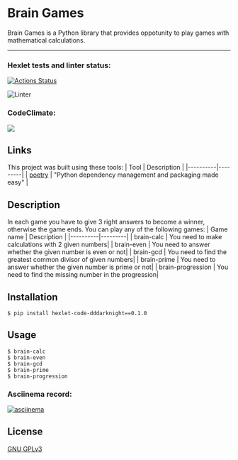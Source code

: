 # Brain Games
Brain Games is a Python library that provides oppotunity to play games with mathematical calculations.

____

### Hexlet tests and linter status:
[![Actions Status](https://github.com/Dddarknight/python-project-lvl1/workflows/hexlet-check/badge.svg)](https://github.com/Dddarknight/python-project-lvl1/actions)

![Linter](https://github.com/Dddarknight/python-project-lvl1/actions/workflows/linter.yml/badge.svg)

### CodeClimate:
<a href="https://codeclimate.com/github/Dddarknight/python-project-lvl1/maintainability"><img src="https://api.codeclimate.com/v1/badges/f0825e54a6e1af78ca05/maintainability" /></a>

## Links
This project was built using these tools:
| Tool | Description |
|----------|---------|
| [poetry](https://python-poetry.org/) |  "Python dependency management and packaging made easy" |

## Description
In each game you have to give 3 right answers to become a winner, otherwise the game ends. 
You can play any of the following games:
| Game name | Description |
|----------|---------|
| brain-calc | You need to make calculations with 2 given numbers|
| brain-even | You need to answer whether the given number is even or not|
| brain-gcd | You need to find the greatest common divisor of given numbers|
| brain-prime | You need to answer whether the given number is prime or not|
| brain-progression | You need to find the missing number in the progression|

## Installation
```
$ pip install hexlet-code-dddarknight==0.1.0
```

## Usage
```
$ brain-calc
$ brain-even
$ brain-gcd
$ brain-prime
$ brain-progression
```

### Asciinema record:
[![asciinema](https://asciinema.org/a/uESMOk94NHGA705nEkQGoNAQh)](https://asciinema.org/a/uESMOk94NHGA705nEkQGoNAQh)

## License
[GNU GPLv3](https://choosealicense.com/licenses/gpl-3.0/)
